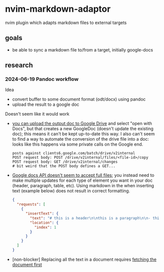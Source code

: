 # nvim-markdown-adaptor
nvim plugin which adapts markdown files to external targets

## goals

 - be able to sync a markdown file to/from a target, initially google-docs

## research

### 2024-06-19 Pandoc workflow

Idea
- convert buffer to some document format (odt/docx) using pandoc
- upload the result to a google doc

Doesn't seem like it would work
 - [you can upload the output doc to Google Drive](https://stackoverflow.com/questions/60387029/google-docs-api-delete-all-content) and select "open with Docs", but that creates a new GoogleDoc (doesn't update the existing doc); this means it can't be kept up-to-date this way. I also can't seem to find a way to automate the conversion of the drive file into a doc: looks like this happens via some private calls on the Google end.
    ```
    posts against clients6.google.com/batch/drive/v2internal
    POST request body: POST /drive/v2internal/files/<file-id>/copy
    POST request body: GET /drive/v2internal/changes
    # bit weird that the POST body defines a GET...
    ```
 - [Google docs API doesn't seem to accept full files](https://developers.google.com/docs/api/reference/rest/v1/documents/request#Request); you instead need to make multiple updates for each type of element you want in your doc (header, paragraph, table, etc). Using markdown in the when inserting text (example below) does not result in correct formatting.
    ```json
    {
      "requests": [
        {
          "insertText": {
            "text": "# this is a header\n\nthis is a paragraph\n\n- this is\n- a bullet list\n\n",
            "location": {
              "index": 1
            }
          }
        }
      ]
    }
    ```
- [non-blocker] Replacing all the text in a document requires [fetching the document first](https://stackoverflow.com/questions/60387029/google-docs-api-delete-all-content)
